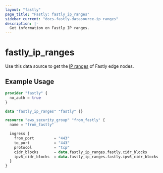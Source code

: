 ```yaml
---
layout: "fastly"
page_title: "Fastly: fastly_ip_ranges"
sidebar_current: "docs-fastly-datasource-ip_ranges"
description: |-
  Get information on Fastly IP ranges.
---
```


# fastly_ip_ranges

Use this data source to get the [IP ranges][1] of Fastly edge nodes.

## Example Usage

```terraform
provider "fastly" {
  no_auth = true
}

data "fastly_ip_ranges" "fastly" {}

resource "aws_security_group" "from_fastly" {
  name = "from_fastly"

  ingress {
    from_port         = "443"
    to_port           = "443"
    protocol          = "tcp"
    cidr_blocks       = data.fastly_ip_ranges.fastly.cidr_blocks
    ipv6_cidr_blocks  = data.fastly_ip_ranges.fastly.ipv6_cidr_blocks
  }
}
```

[1]: https://docs.fastly.com/guides/securing-communications/accessing-fastlys-ip-ranges
